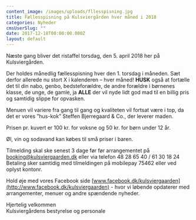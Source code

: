 ```yaml
---
content_image: /images/uploads/fllesspisning.jpg
title: Fællesspisning på Kulsviergården hver måned i 2018
categories: Nyheder
cmsUserSlug: ""
date: 2017-12-18T00:00:00.000Z
layout: default
---
```


Næste gang bliver det ristaffel torsdag, den 5. april 2018 her på Kulsviergården.
   

Der holdes månedlig fællesspisning hver den 1. torsdag i måneden. Sæt derfor allerede nu stort X i kalenderen – hver måned! **HUSK** også at fortælle det til din nabo, genbo, bedsteforældre, de andre forældre i børnenes klasse, de unge, de gamle, ja  **ALLE** der vil nyde lidt god mad til en billig pris og samtidig slippe for opvasken.

Menuen vil variere fra gang til gang og kvaliteten vil fortsat være i top, da det er vores ”hus-kok” Steffen Bjerregaard & Co., der leverer maden.

 Prisen pr. kuvert er 100 kr. for voksne og 50 kr. for børn under 12 år.

 Øl, vin og sodavand kan købes til små priser i baren.

 Tilmelding skal ske senest 3 dage før før arrangementet på 
 [booking@kulsviergaarden.dk](mailto:booking@kulsviergaarden.dk) 
 eller via telefon 48 28 65 40 / 61 30 18 24  Betaling sker samtidig med tilmeldingen på mobilepay 75462 eller ved oplyst kontonr.  
   
 Hold øje med vores Facebook side [www.facebook.dk/kulsviergaarden](http://www.facebook.dk/kulsviergaarden) - hvor vi løbende opdaterer med arrangementer, menuer og andre spændende nyheder.

 Hjertelig velkommen   
 Kulsviergårdens bestyrelse og personale

  